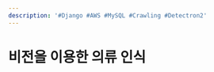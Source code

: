 ```yaml
---
description: '#Django #AWS #MySQL #Crawling #Detectron2'
---
```


# 비전을 이용한 의류 인식

<figure><img src="../../../.gitbook/assets/비전을 이용한 의류 인식_페이지_01.jpg" alt=""><figcaption></figcaption></figure>

<figure><img src="../../../.gitbook/assets/비전을 이용한 의류 인식_페이지_02.jpg" alt=""><figcaption></figcaption></figure>

<figure><img src="../../../.gitbook/assets/비전을 이용한 의류 인식_페이지_03.jpg" alt=""><figcaption></figcaption></figure>

<figure><img src="../../../.gitbook/assets/비전을 이용한 의류 인식_페이지_04.jpg" alt=""><figcaption></figcaption></figure>

<figure><img src="../../../.gitbook/assets/비전을 이용한 의류 인식_페이지_05.jpg" alt=""><figcaption></figcaption></figure>

<figure><img src="../../../.gitbook/assets/비전을 이용한 의류 인식_페이지_06.jpg" alt=""><figcaption></figcaption></figure>

<figure><img src="../../../.gitbook/assets/비전을 이용한 의류 인식_페이지_07.jpg" alt=""><figcaption></figcaption></figure>

<figure><img src="../../../.gitbook/assets/비전을 이용한 의류 인식_페이지_08 (1).jpg" alt=""><figcaption></figcaption></figure>

<figure><img src="../../../.gitbook/assets/비전을 이용한 의류 인식_페이지_09 (1).jpg" alt=""><figcaption></figcaption></figure>

<figure><img src="../../../.gitbook/assets/비전을 이용한 의류 인식_페이지_10 (1).jpg" alt=""><figcaption></figcaption></figure>

<figure><img src="../../../.gitbook/assets/비전을 이용한 의류 인식_페이지_11.jpg" alt=""><figcaption></figcaption></figure>

<figure><img src="../../../.gitbook/assets/비전을 이용한 의류 인식_페이지_12.jpg" alt=""><figcaption></figcaption></figure>

<figure><img src="../../../.gitbook/assets/비전을 이용한 의류 인식_페이지_13 (1).jpg" alt=""><figcaption></figcaption></figure>

<figure><img src="../../../.gitbook/assets/비전을 이용한 의류 인식_페이지_14 (1).jpg" alt=""><figcaption></figcaption></figure>

<figure><img src="../../../.gitbook/assets/비전을 이용한 의류 인식_페이지_15 (1).jpg" alt=""><figcaption></figcaption></figure>

<figure><img src="../../../.gitbook/assets/비전을 이용한 의류 인식_페이지_16 (1).jpg" alt=""><figcaption></figcaption></figure>

<figure><img src="../../../.gitbook/assets/비전을 이용한 의류 인식_페이지_17.jpg" alt=""><figcaption></figcaption></figure>

<figure><img src="../../../.gitbook/assets/비전을 이용한 의류 인식_페이지_18.jpg" alt=""><figcaption></figcaption></figure>

<figure><img src="../../../.gitbook/assets/비전을 이용한 의류 인식_페이지_19 (1).jpg" alt=""><figcaption></figcaption></figure>

<figure><img src="../../../.gitbook/assets/비전을 이용한 의류 인식_페이지_20.jpg" alt=""><figcaption></figcaption></figure>
